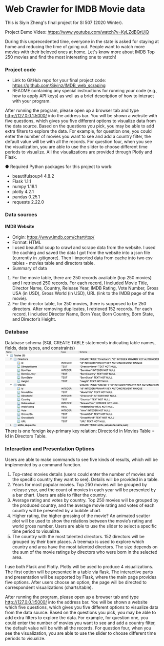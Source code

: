 # Web Crawler for IMDB Movie data
This is Siyin Zheng's final project for SI 507 (2020 Winter).

Project Demo Video: https://www.youtube.com/watch?v=KyLZdBQrUjQ

During this unprecedented time, everyone in the state is asked for staying at home and reducing the time of going out. People want to watch more movies with their beloved ones at home. Let's know more about IMDB Top 250 movies and find the most interesting one to watch!

### Project code
- Link to GitHub repo for your final project code:
https://github.com/Siyinz/IMDB_web_scraping
- README containing any special instructions for running your code (e.g., how to apply API keys) as well as a brief description of how to interact with your program.

After running the program, please open up a browser tab and type http://127.0.0.1:5000/ into the address bar. You will be shown a website with five questions, which gives you five different options to visualize data from the data source. Based on the questions you pick, you may be able to add extra filters to explore the data. For example, for question one, you could enter the number of movies you want to see and add a country filter, the default value will be with all the records. For question four, when you see the visualization, you are able to use the slider to choose different time periods to visualize. All the visualizations are provided through Plotly and Flask.

● Required Python packages for this project to work:
- beautifulsoup4 4.8.2
- Flask 1.1.1
- numpy 1.18.1
- plotly 4.2.1
- pandas 0.25.1
- requests 2.22.0

### Data sources
#### IMDB Website
- Origin: https://www.imdb.com/chart/top/
- Format: HTML
- I used beautiful soup to crawl and scrape data from the website. I used the caching and saved the data I got from the website into a json file (currently in .gitignore). Then I imported data from cache into two csv tables - movies table and directors table.
- Summary of data
1. For the movie table, there are 250 records available (top 250 movies) and I retrieved 250 records. For each record, I included Movie Title, Director Name, Country, Release Year, IMDB Rating, Vote Number, Gross USA (in USD), Gross World (in USD), URL (link to the IMDB page of the movie).
2. For the director table, for 250 movies, there is supposed to be 250 directors. After removing duplicates, I retrieved 152 records. For each record, I included Director Name, Born Year, Born Country, Born State, and Director’s Height.

### Database
Database schema (SQL CREATE TABLE statements indicating table names, fields, data types, and constraints)
![database](https://github.com/Siyinz/IMDB_web_scraping/blob/master/SQLdatabase.png)
There is one foreign key-primary key relation: DirectorId in Movies Table = Id in Directors Table.

### Interaction and Presentation Options
Users are able to make commands to see five kinds of results, which will be implemented by a command function.
1. Top-rated movies details (users could enter the number of movies and the specific country they want to see). Details will be provided in a table.
2. Years for most popular movies. Top 250 movies will be grouped by release year, and the count of movies in each year will be presented by a bar chart. Users are able to filter the country.
3. Average rating and votes by country. Top 250 movies will be grouped by the produced country, and the average movie rating and votes of each country will be presented by a bubble chart.
4. Higher rating, the higher grossing of the movie? An animated scatter plot will be used to show the relations between the movie’s rating and world gross number. Users are able to use the slider to select a specific time period to visualize.
5. The country with the most talented directors. 152 directors will be grouped by their born places. A treemap is used to explore which country and area have the most talented directors. The size depends on the sum of the movie ratings by directors who were born in the selected area.

I use both Flask and Plotly. Plotly will be used to produce 4 visualizations. The first option will be presented in a table via flask. The interactive parts and presentation will be supported by Flask, where the main page provides five options. After users choose an option, the page will be directed to correspondent visualizations (charts/table).

After running the program, please open up a browser tab and type http://127.0.0.1:5000/ into the address bar. You will be shown a website which five questions, which gives you five different options to visualize data from the data source. Based on the questions you pick, you may be able to add extra filters to explore the data. For example, for question one, you could enter the number of movies you want to see and add a country filter, the default value will be with all the records. For question four, when you see the visualization, you are able to use the slider to choose different time periods to visualize.
